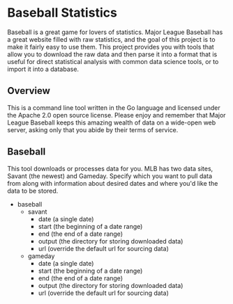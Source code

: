 # Baseball Statistics

Baseball is a great game for lovers of statistics.  Major League Baseball has a great website filled with raw statistics, and the goal of this project is to make it fairly easy to use them.  This project provides you with tools that allow you to download the raw data and then parse it into a format that is useful for direct statistical analysis with common data science tools, or to import it into a database.

## Overview
This is a command line tool written in the Go language and licensed under the Apache 2.0 open source license.  Please enjoy and remember that Major League Baseball keeps this amazing wealth of data on a wide-open web server, asking only that you abide by their terms of service.

## Baseball
This tool downloads or processes data for you.  MLB has two data sites, Savant (the newest) and Gameday.  Specify which you want to pull data from along with information about desired dates and where you'd like the data to be stored.

- baseball
    - savant
        - date (a single date)
        - start (the beginning of a date range)
        - end (the end of a date range)
        - output (the directory for storing downloaded data)
        - url (override the default url for sourcing data)
    - gameday
        - date (a single date)
        - start (the beginning of a date range)
        - end (the end of a date range)
        - output (the directory for storing downloaded data)
        - url (override the default url for sourcing data)